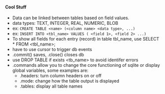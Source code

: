 #### Cool Stuff
* Data can be linked between tables based on field values.
* data types: TEXT, INTEGER, REAL, NUMERIC, BLOB
* ex: `CREATE TABLE <name> (<column name> <data type>, ...)`
* ex: `INSERT INTO <tbl_name> VALUES ( <field 1>, <field 2> ...)`
* To show all fields for each entry (record) in table tbl_name, use SELECT * FROM <tbl_name>;
* have to use cursor to trigger db events
* .commit() saves, .close() closes db
* use DROP TABLE if exists <tb_name> to avoid identifer errors
* .commands allow you to change the core functioning of sqlite or display global variables, some examples are:
    * .headers: turn column headers on or off
    * .mode: change how the table output is displayed
    * .tables: display all table names